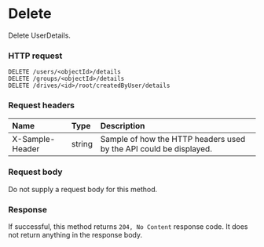 # Delete

Delete UserDetails.
### HTTP request
```http
DELETE /users/<objectId>/details
DELETE /groups/<objectId>/details
DELETE /drives/<id>/root/createdByUser/details

```
### Request headers
| Name       | Type | Description|
|:---------------|:--------|:----------|
| X-Sample-Header  | string  | Sample of how the HTTP headers used by the API could be displayed.|

### Request body
Do not supply a request body for this method.


### Response
If successful, this method returns `204, No Content` response code. It does not return anything in the response body.

